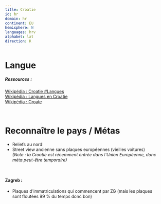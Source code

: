 ```yaml
---
title: Croatie
id: hr
domain: hr
continent: EU
hemisphere: N
languages: hrv
alphabet: lat
direction: R
---
```


# Langue

##### Ressources :

[Wikipédia : Croatie #Langues](https://fr.wikipedia.org/wiki/Croatie#Langues)  
[Wikipédia : Langues en Croatie](https://fr.wikipedia.org/wiki/Langues_en_Croatie)  
[Wikipédia : Croate](https://fr.wikipedia.org/wiki/Croate)

<br/>

# Reconnaître le pays / Métas

- Reliefs au nord
- Street view ancienne sans plaques européennes (vieilles voitures)  
  *(Note : la Croatie est récemment entrée dans l'Union Européenne, donc méta peut-être temporaire)*
  
<br/>

#### Zagreb :
- Plaques d'immatriculations qui commencent par ZG (mais les plaques sont floutées 99 % du temps donc bon)
